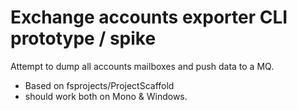 # Exchange accounts exporter CLI prototype / spike
Attempt to dump all accounts mailboxes and push data to a MQ.

- Based on fsprojects/ProjectScaffold
- should work both on Mono & Windows.
